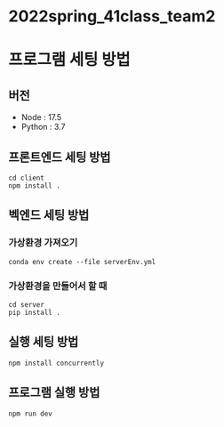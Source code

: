 # 2022spring_41class_team2

# 프로그램 세팅 방법

## 버전
- Node : 17.5
- Python : 3.7


## 프론트엔드 세팅 방법
```shell
cd client
npm install .
```

## 벡엔드 세팅 방법
### 가상환경 가져오기
```shell
conda env create --file serverEnv.yml
```

### 가상환경을 만들어서 할 때
```shell
cd server
pip install .
```

## 실행 세팅 방법
```shell
npm install concurrently
```

## 프로그램 실행 방법
```shell
npm run dev
```

